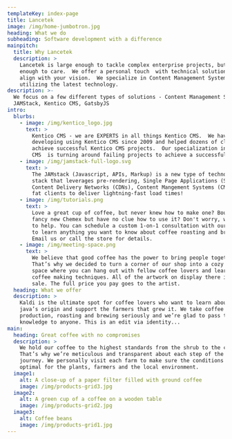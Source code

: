 ```yaml
---
templateKey: index-page
title: Lancetek
image: /img/home-jumbotron.jpg
heading: What we do
subheading: Software development with a difference
mainpitch:
  title: Why Lancetek
  description: >
    Lancetek is large enough to tackle complex enterprise projects, but small
    enough to care.  We offer a personal touch  with technical solutions to
    align with your vision.  We specialize in Content Management Systems
    utilizing the latest technology.
description: >-
  We focus on a few different types of solutions - Content Management Systems,
  JAMStack, Kentico CMS, GatsbyJS
intro:
  blurbs:
    - image: /img/kentico_logo.jpg
      text: >
        Kentico CMS - we are EXPERTS in all things Kentico CMS.  We have been
        developing using Kentico CMS since 2009 and helped dozens of clients
        achieve successful Kentico CMS projects.  Our specialization in Kentico
        CMS  is turning around failing projects to achieve a successful result.
    - image: /img/jamstack-full-logo.svg
      text: >
        The JAMstack (Javascript, APIs, Markup) is a new type of technology
        stack that leverages pre-rendering, Single Page Applications (SPAs),
        Content Delivery Networks (CDNs), Content Mangement Systems (CMS) and
        fat clients to deliver lightning-fast load times!
    - image: /img/tutorials.png
      text: >
        Love a great cup of coffee, but never knew how to make one? Bought a
        fancy new Chemex but have no clue how to use it? Don't worry, we’re here
        to help. You can schedule a custom 1-on-1 consultation with our baristas
        to learn anything you want to know about coffee roasting and brewing.
        Email us or call the store for details.
    - image: /img/meeting-space.png
      text: >
        We believe that good coffee has the power to bring people together.
        That’s why we decided to turn a corner of our shop into a cozy meeting
        space where you can hang out with fellow coffee lovers and learn about
        coffee making techniques. All of the artwork on display there is for
        sale. The full price you pay goes to the artist.
  heading: What we offer
  description: >
    Kaldi is the ultimate spot for coffee lovers who want to learn about their
    java’s origin and support the farmers that grew it. We take coffee
    production, roasting and brewing seriously and we’re glad to pass that
    knowledge to anyone. This is an edit via identity...
main:
  heading: Great coffee with no compromises
  description: >
    We hold our coffee to the highest standards from the shrub to the cup.
    That’s why we’re meticulous and transparent about each step of the coffee’s
    journey. We personally visit each farm to make sure the conditions are
    optimal for the plants, farmers and the local environment.
  image1:
    alt: A close-up of a paper filter filled with ground coffee
    image: /img/products-grid3.jpg
  image2:
    alt: A green cup of a coffee on a wooden table
    image: /img/products-grid2.jpg
  image3:
    alt: Coffee beans
    image: /img/products-grid1.jpg
---
```


